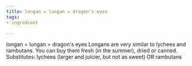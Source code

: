 ```yaml
---
title: longan = lungan = dragon's eyes
tags:
- ingredient

---
```

longan = lungan = dragon's eyes Longans are very similar to lychees and rambutans. You can buy them fresh (in the summer), dried or canned. Substitutes: lychees (larger and juicier, but not as sweet) OR rambutans
